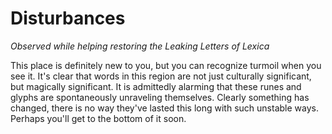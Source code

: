 # Disturbances

*Observed while helping restoring the Leaking Letters of Lexica*

This place is definitely new to you, but you can recognize turmoil when you see it. It's clear that words in this region are not just culturally significant, but magically significant. It is admittedly alarming that these runes and glyphs are spontaneously unraveling themselves. Clearly something has changed, there is no way they've lasted this long with such unstable ways. Perhaps you'll get to the bottom of it soon. 